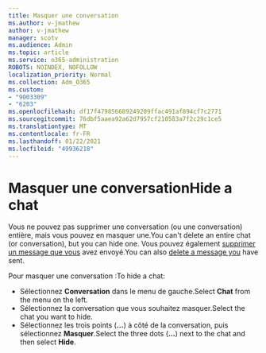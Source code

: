```yaml
---
title: Masquer une conversation
ms.author: v-jmathew
author: v-jmathew
manager: scotv
ms.audience: Admin
ms.topic: article
ms.service: o365-administration
ROBOTS: NOINDEX, NOFOLLOW
localization_priority: Normal
ms.collection: Adm_O365
ms.custom:
- "9003309"
- "6203"
ms.openlocfilehash: df17f479856689249209ffac491af894cf7c2771
ms.sourcegitcommit: 76dbf5aaea92a62d7957cf210583a7f2c29c1ce5
ms.translationtype: MT
ms.contentlocale: fr-FR
ms.lasthandoff: 01/22/2021
ms.locfileid: "49936218"
---
```

# <a name="hide-a-chat"></a><span data-ttu-id="bda00-102">Masquer une conversation</span><span class="sxs-lookup"><span data-stu-id="bda00-102">Hide a chat</span></span>

<span data-ttu-id="bda00-103">Vous ne pouvez pas supprimer une conversation (ou une conversation) entière, mais vous pouvez en masquer une.</span><span class="sxs-lookup"><span data-stu-id="bda00-103">You can't delete an entire chat (or conversation), but you can hide one.</span></span> <span data-ttu-id="bda00-104">Vous pouvez également [supprimer un message que vous](https://support.office.com/client/delete-a-message-you-have-sent-67bd76a5-04e7-46ea-9ef0-5800865cb8f3) avez envoyé.</span><span class="sxs-lookup"><span data-stu-id="bda00-104">You can also [delete a message you](https://support.office.com/client/delete-a-message-you-have-sent-67bd76a5-04e7-46ea-9ef0-5800865cb8f3) have sent.</span></span>

<span data-ttu-id="bda00-105">Pour masquer une conversation :</span><span class="sxs-lookup"><span data-stu-id="bda00-105">To hide a chat:</span></span>

- <span data-ttu-id="bda00-106">Sélectionnez **Conversation** dans le menu de gauche.</span><span class="sxs-lookup"><span data-stu-id="bda00-106">Select **Chat** from the menu on the left.</span></span>
- <span data-ttu-id="bda00-107">Sélectionnez la conversation que vous souhaitez masquer.</span><span class="sxs-lookup"><span data-stu-id="bda00-107">Select the chat you want to hide.</span></span>
- <span data-ttu-id="bda00-108">Sélectionnez les trois points (**...**) à côté de la conversation, puis sélectionnez **Masquer**.</span><span class="sxs-lookup"><span data-stu-id="bda00-108">Select the three dots (**...**) next to the chat and then select **Hide**.</span></span>
